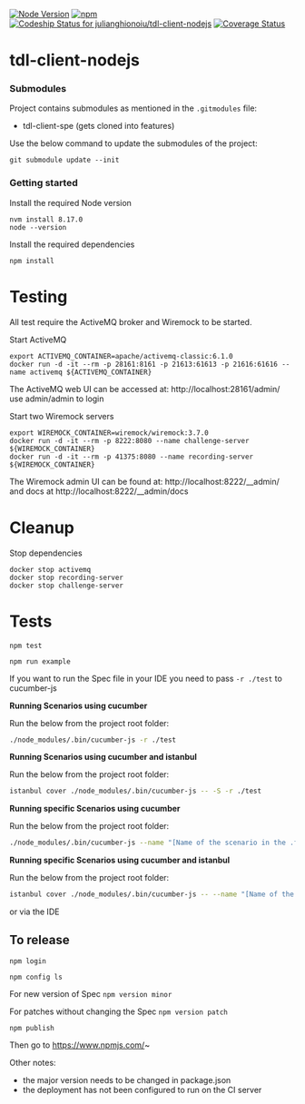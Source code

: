 [![Node Version](http://img.shields.io/badge/Node-5.6.0-green.svg)](https://nodejs.org/dist/latest-v5.x/)
[![npm](http://img.shields.io/npm/v/tdl-client.svg?maxAge=2592000)](https://www.npmjs.com/package/tdl-client-nodejs)
[![Codeship Status for julianghionoiu/tdl-client-nodejs](https://img.shields.io/codeship/f6d0ec40-2c31-0134-f32a-2a45120acafc.svg)](https://codeship.com/projects/163364)
[![Coverage Status](https://coveralls.io/repos/github/julianghionoiu/tdl-client-nodejs/badge.svg?branch=master)](https://coveralls.io/github/julianghionoiu/tdl-client-nodejs?branch=master)

# tdl-client-nodejs

### Submodules

Project contains submodules as mentioned in the `.gitmodules` file:
- tdl-client-spe (gets cloned into features)

Use the below command to update the submodules of the project:

```
git submodule update --init
```

### Getting started

Install the required Node version
```shell
nvm install 8.17.0
node --version
```
Install the required dependencies
```shell
npm install
```

# Testing

All test require the ActiveMQ broker and Wiremock to be started.

Start ActiveMQ
```shell
export ACTIVEMQ_CONTAINER=apache/activemq-classic:6.1.0
docker run -d -it --rm -p 28161:8161 -p 21613:61613 -p 21616:61616 --name activemq ${ACTIVEMQ_CONTAINER}
```

The ActiveMQ web UI can be accessed at:
http://localhost:28161/admin/
use admin/admin to login

Start two Wiremock servers
```shell
export WIREMOCK_CONTAINER=wiremock/wiremock:3.7.0
docker run -d -it --rm -p 8222:8080 --name challenge-server ${WIREMOCK_CONTAINER}
docker run -d -it --rm -p 41375:8080 --name recording-server ${WIREMOCK_CONTAINER}
```

The Wiremock admin UI can be found at:
http://localhost:8222/__admin/
and docs at
http://localhost:8222/__admin/docs

# Cleanup

Stop dependencies
```
docker stop activemq
docker stop recording-server
docker stop challenge-server
```

# Tests

```
npm test
```

```
npm run example
```

If you want to run the Spec file in your IDE you need to pass `-r ./test` to cucumber-js

**Running Scenarios using cucumber**

Run the below from the project root folder:

```bash
./node_modules/.bin/cucumber-js -r ./test  
```

**Running Scenarios using cucumber and istanbul**

Run the below from the project root folder:

```bash
istanbul cover ./node_modules/.bin/cucumber-js -- -S -r ./test  
```

**Running specific Scenarios using cucumber**

Run the below from the project root folder:

```bash
./node_modules/.bin/cucumber-js --name "[Name of the scenario in the .features file within quotes]" -r ./test  
```

**Running specific Scenarios using cucumber and istanbul**

Run the below from the project root folder:

```bash
istanbul cover ./node_modules/.bin/cucumber-js -- --name "[Name of the scenario in the .features file within quotes]" -S -r ./test  
```

or via the IDE

## To release

`npm login`

`npm config ls`

For new version of Spec
`npm version minor`

For patches without changing the Spec
`npm version patch`

`npm publish`

Then go to https://www.npmjs.com/~

Other notes:
- the major version needs to be changed in package.json
- the deployment has not been configured to run on the CI server
